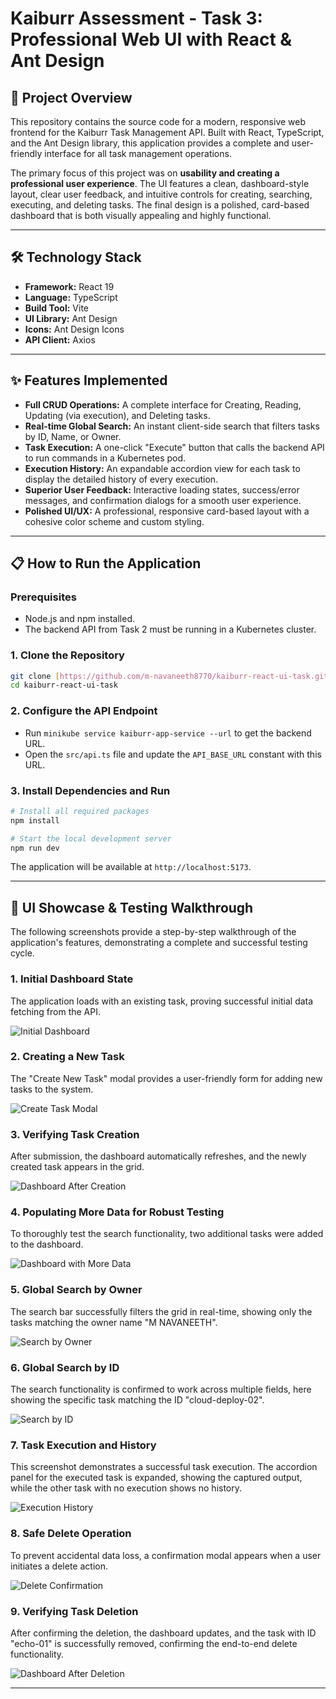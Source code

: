 # Kaiburr Assessment - Task 3: Professional Web UI with React & Ant Design

## 🚀 Project Overview

This repository contains the source code for a modern, responsive web frontend for the Kaiburr Task Management API. Built with React, TypeScript, and the Ant Design library, this application provides a complete and user-friendly interface for all task management operations.

The primary focus of this project was on **usability and creating a professional user experience**. The UI features a clean, dashboard-style layout, clear user feedback, and intuitive controls for creating, searching, executing, and deleting tasks. The final design is a polished, card-based dashboard that is both visually appealing and highly functional.

---

## 🛠️ Technology Stack

* **Framework:** React 19
* **Language:** TypeScript
* **Build Tool:** Vite
* **UI Library:** Ant Design
* **Icons:** Ant Design Icons
* **API Client:** Axios

---

## ✨ Features Implemented

* **Full CRUD Operations:** A complete interface for Creating, Reading, Updating (via execution), and Deleting tasks.
* **Real-time Global Search:** An instant client-side search that filters tasks by ID, Name, or Owner.
* **Task Execution:** A one-click "Execute" button that calls the backend API to run commands in a Kubernetes pod.
* **Execution History:** An expandable accordion view for each task to display the detailed history of every execution.
* **Superior User Feedback:** Interactive loading states, success/error messages, and confirmation dialogs for a smooth user experience.
* **Polished UI/UX:** A professional, responsive card-based layout with a cohesive color scheme and custom styling.

---

## 📋 How to Run the Application

### Prerequisites
* Node.js and npm installed.
* The backend API from Task 2 must be running in a Kubernetes cluster.

### 1. Clone the Repository
```bash
git clone [https://github.com/m-navaneeth8770/kaiburr-react-ui-task.git](https://github.com/m-navaneeth8770/kaiburr-react-ui-task.git)
cd kaiburr-react-ui-task
```

### 2. Configure the API Endpoint
* Run `minikube service kaiburr-app-service --url` to get the backend URL.
* Open the `src/api.ts` file and update the `API_BASE_URL` constant with this URL.

### 3. Install Dependencies and Run
```bash
# Install all required packages
npm install

# Start the local development server
npm run dev
```
The application will be available at `http://localhost:5173`.

---

## 📸 UI Showcase & Testing Walkthrough

The following screenshots provide a step-by-step walkthrough of the application's features, demonstrating a complete and successful testing cycle.

### 1. Initial Dashboard State
The application loads with an existing task, proving successful initial data fetching from the API.

![Initial Dashboard](screenshots/1-initial-dashboard.png)

### 2. Creating a New Task
The "Create New Task" modal provides a user-friendly form for adding new tasks to the system.

![Create Task Modal](screenshots/2-create-modal.png)

### 3. Verifying Task Creation
After submission, the dashboard automatically refreshes, and the newly created task appears in the grid.

![Dashboard After Creation](screenshots/3-dashboard-after-create.png)

### 4. Populating More Data for Robust Testing
To thoroughly test the search functionality, two additional tasks were added to the dashboard.

![Dashboard with More Data](screenshots/4-dashboard-populated.png)

### 5. Global Search by Owner
The search bar successfully filters the grid in real-time, showing only the tasks matching the owner name "M NAVANEETH".

![Search by Owner](screenshots/5-search-by-owner.png)

### 6. Global Search by ID
The search functionality is confirmed to work across multiple fields, here showing the specific task matching the ID "cloud-deploy-02".

![Search by ID](screenshots/6-search-by-id.png)

### 7. Task Execution and History
This screenshot demonstrates a successful task execution. The accordion panel for the executed task is expanded, showing the captured output, while the other task with no execution shows no history.

![Execution History](screenshots/7-execution-history.png)

### 8. Safe Delete Operation
To prevent accidental data loss, a confirmation modal appears when a user initiates a delete action.

![Delete Confirmation](screenshots/8-delete-confirmation.png)

### 9. Verifying Task Deletion
After confirming the deletion, the dashboard updates, and the task with ID "echo-01" is successfully removed, confirming the end-to-end delete functionality.

![Dashboard After Deletion](screenshots/9-dashboard-after-delete.png)

---
